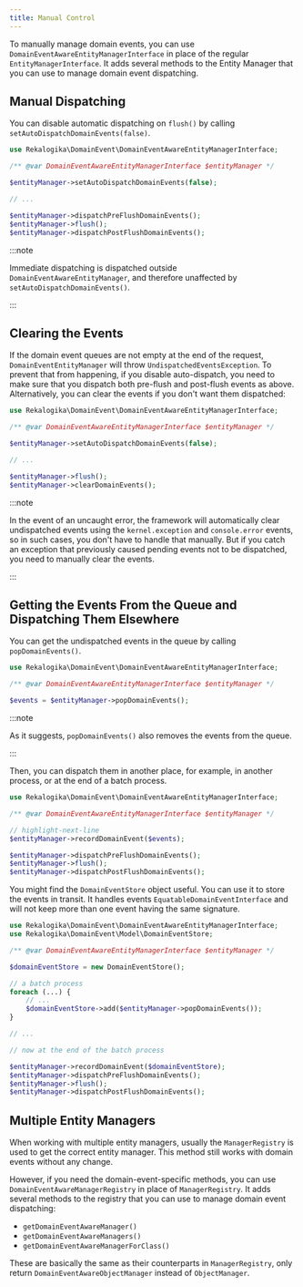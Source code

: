 ```yaml
---
title: Manual Control
---
```


To manually manage domain events, you can use
`DomainEventAwareEntityManagerInterface` in place of the regular
`EntityManagerInterface`. It adds several methods to the Entity Manager that you
can use to manage domain event dispatching.

## Manual Dispatching

You can disable automatic dispatching on `flush()` by calling
`setAutoDispatchDomainEvents(false)`.

```php
use Rekalogika\DomainEvent\DomainEventAwareEntityManagerInterface;

/** @var DomainEventAwareEntityManagerInterface $entityManager */

$entityManager->setAutoDispatchDomainEvents(false);

// ...

$entityManager->dispatchPreFlushDomainEvents();
$entityManager->flush();
$entityManager->dispatchPostFlushDomainEvents();
```

:::note

Immediate dispatching is dispatched outside `DomainEventAwareEntityManager`, and
therefore unaffected by `setAutoDispatchDomainEvents()`.

:::

## Clearing the Events

If the domain event queues are not empty at the end of the request,
`DomainEventEntityManager` will throw `UndispatchedEventsException`. To prevent
that from happening, if you disable auto-dispatch, you need to make sure that
you dispatch both pre-flush and post-flush events as above. Alternatively, you
can clear the events if you don't want them dispatched:

```php
use Rekalogika\DomainEvent\DomainEventAwareEntityManagerInterface;

/** @var DomainEventAwareEntityManagerInterface $entityManager */

$entityManager->setAutoDispatchDomainEvents(false);

// ...

$entityManager->flush();
$entityManager->clearDomainEvents();
```

:::note

In the event of an uncaught error, the framework will automatically
clear undispatched events using the `kernel.exception` and `console.error`
events, so in such cases, you don't have to handle that manually. But if you
catch an exception that previously caused pending events not to be dispatched,
you need to manually clear the events.

:::

## Getting the Events From the Queue and Dispatching Them Elsewhere

You can get the undispatched events in the queue by calling `popDomainEvents()`.

```php
use Rekalogika\DomainEvent\DomainEventAwareEntityManagerInterface;

/** @var DomainEventAwareEntityManagerInterface $entityManager */

$events = $entityManager->popDomainEvents();
```

:::note

As it suggests, `popDomainEvents()` also removes the events from the queue.

:::

Then, you can dispatch them in another place, for example, in another process,
or at the end of a batch process.

```php
use Rekalogika\DomainEvent\DomainEventAwareEntityManagerInterface;

/** @var DomainEventAwareEntityManagerInterface $entityManager */

// highlight-next-line
$entityManager->recordDomainEvent($events);

$entityManager->dispatchPreFlushDomainEvents();
$entityManager->flush();
$entityManager->dispatchPostFlushDomainEvents();
```

You might find the `DomainEventStore` object useful. You can use it to store the
events in transit. It handles events `EquatableDomainEventInterface` and will
not keep more than one event having the same signature.

```php
use Rekalogika\DomainEvent\DomainEventAwareEntityManagerInterface;
use Rekalogika\DomainEvent\Model\DomainEventStore;

/** @var DomainEventAwareEntityManagerInterface $entityManager */

$domainEventStore = new DomainEventStore();

// a batch process
foreach (...) {
    // ...
    $domainEventStore->add($entityManager->popDomainEvents());
}

// ...

// now at the end of the batch process

$entityManager->recordDomainEvent($domainEventStore);
$entityManager->dispatchPreFlushDomainEvents();
$entityManager->flush();
$entityManager->dispatchPostFlushDomainEvents();
```

## Multiple Entity Managers

When working with multiple entity managers, usually the `ManagerRegistry` is
used to get the correct entity manager. This method still works with domain
events without any change.

However, if you need the domain-event-specific methods, you can use
`DomainEventAwareManagerRegistry` in place of `ManagerRegistry`. It adds several
methods to the registry that you can use to manage domain event dispatching:

* `getDomainEventAwareManager()`
* `getDomainEventAwareManagers()`
* `getDomainEventAwareManagerForClass()`

These are basically the same as their counterparts in `ManagerRegistry`, only
return `DomainEventAwareObjectManager` instead of `ObjectManager`.